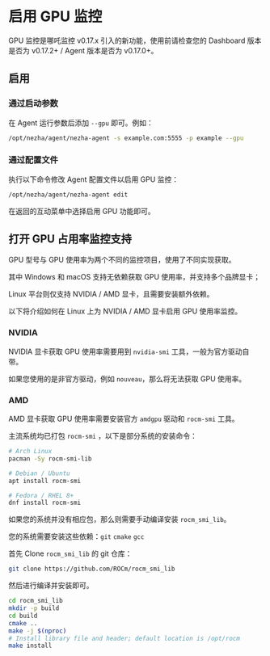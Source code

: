 # 启用 GPU 监控

GPU 监控是哪吒监控 v0.17.x 引入的新功能，使用前请检查您的 Dashboard 版本是否为 v0.17.2+ / Agent 版本是否为 v0.17.0+。

## 启用

### 通过启动参数

在 Agent 运行参数后添加 `--gpu` 即可。例如：

```bash
/opt/nezha/agent/nezha-agent -s example.com:5555 -p example --gpu
```

### 通过配置文件

执行以下命令修改 Agent 配置文件以启用 GPU 监控：

```bash
/opt/nezha/agent/nezha-agent edit
```

在返回的互动菜单中选择启用 GPU 功能即可。

## 打开 GPU 占用率监控支持

GPU 型号与 GPU 使用率为两个不同的监控项目，使用了不同实现获取。

其中 Windows 和 macOS 支持无依赖获取 GPU 使用率，并支持多个品牌显卡；

Linux 平台则仅支持 NVIDIA / AMD 显卡，且需要安装额外依赖。

以下将介绍如何在 Linux 上为 NVIDIA / AMD 显卡启用 GPU 使用率监控。

### NVIDIA

NVIDIA 显卡获取 GPU 使用率需要用到 `nvidia-smi` 工具，一般为官方驱动自带。

如果您使用的是非官方驱动，例如 `nouveau`，那么将无法获取 GPU 使用率。

### AMD

AMD 显卡获取 GPU 使用率需要安装官方 `amdgpu` 驱动和 `rocm-smi` 工具。

主流系统均已打包 `rocm-smi` ，以下是部分系统的安装命令：

```bash
# Arch Linux
pacman -Sy rocm-smi-lib

# Debian / Ubuntu
apt install rocm-smi

# Fedora / RHEL 8+
dnf install rocm-smi
```

如果您的系统并没有相应包，那么则需要手动编译安装 `rocm_smi_lib`。

您的系统需要安装这些依赖：`git` `cmake` `gcc`

首先 Clone `rocm_smi_lib` 的 git 仓库：

```bash
git clone https://github.com/ROCm/rocm_smi_lib
```

然后进行编译并安装即可。

```bash
cd rocm_smi_lib
mkdir -p build
cd build
cmake ..
make -j $(nproc)
# Install library file and header; default location is /opt/rocm
make install
```
